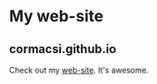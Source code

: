 # My web-site

## cormacsi.github.io
Check out my <a href='https://cormacsi.github.io'>web-site</a>. It's awesome.
